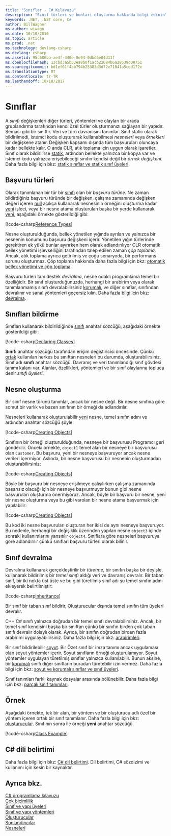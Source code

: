 ```yaml
---
title: "Sınıflar - C# Kılavuzu"
description: "Sınıf türleri ve bunları oluşturma hakkında bilgi edinin"
keywords: .NET, .NET core, C#
author: BillWagner
ms.author: wiwagn
ms.date: 10/10/2016
ms.topic: article
ms.prod: .net
ms.technology: devlang-csharp
ms.devlang: csharp
ms.assetid: 95c686ba-ae4f-440e-8e94-0dbd6e04d11f
ms.openlocfilehash: 13cbd3a5b53ea9b0f1acb22684b6a28639d00751
ms.sourcegitcommit: bd1ef61f4bb794b25383d3d72e71041a5ced172e
ms.translationtype: MT
ms.contentlocale: tr-TR
ms.lasthandoff: 10/18/2017
---
```

# <a name="classes"></a>Sınıflar
A *sınıfı* değişkenleri diğer türleri, yöntemleri ve olayları bir arada gruplandırma tarafından kendi özel türler oluşturmanızı sağlayan bir yapıdır. Şeması gibi bir sınıftır. Veri ve türü davranışını tanımlar. Sınıf static olarak bildirilmedi, istemci kodu oluşturarak kullanabilmesi *nesneleri* veya *örnekleri* bir değişkene atanır. Değişken kapsamı dışında tüm başvuruları oluncaya kadar bellekte kalır. O anda CLR, atık toplama için uygun olarak işaretler. Sınıf olarak bildirilirse [statik](language-reference/keywords/static.md), ardından bellekte yalnızca bir kopya var ve istemci kodu yalnızca erişebileceği sınıfın kendisi değil bir *örnek değişkeni*. Daha fazla bilgi için bkz: [statik sınıflar ve statik sınıf üyeleri](programming-guide/classes-and-structs/static-classes-and-static-class-members.md).  

## <a name="reference-types"></a>Başvuru türleri  
Olarak tanımlanan bir tür bir [sınıfı](language-reference/keywords/class.md) olan bir *başvuru türüne*. Ne zaman bildirdiğiniz başvuru türünde bir değişken, çalışma zamanında değişken değeri içeren [null](language-reference/keywords/null.md) açıkça kullanarak nesnesinin örneğini oluşturma kadar [yeni](language-reference/keywords/new.md) işleci, veya bir nesne atama oluşturulan başka bir yerde kullanarak [yeni](language-reference/keywords/new.md), aşağıdaki örnekte gösterildiği gibi:  

[!code-csharp[Reference Types](../../samples/snippets/csharp/concepts/classes/reference-type.cs)]
  
Nesne oluşturulduğunda, bellek yönetilen yığında ayrılan ve yalnızca bir nesnenin konumunu başvuru değişkeni içerir. Yönetilen yığın türlerinde gerektiren ek yükü bunlar ayırırken hem olarak adlandırılıyor CLR otomatik bellek yönetimi işlevselliğini tarafından talep edilen zaman *çöp toplama*. Ancak, atık toplama ayrıca getirilmiş ve çoğu senaryoda, bir performans sorunu oluşturmaz. Çöp toplama hakkında daha fazla bilgi için bkz: [otomatik bellek yönetimi ve çöp toplama](../standard/garbage-collection/gc.md).  
  
Başvuru türleri tam destek *devralma*, nesne odaklı programlama temel bir özelliğidir. Bir sınıf oluşturduğunuzda, herhangi bir arabirim veya olarak tanımlanmamış sınıfı devralabilirsiniz [korumalı](language-reference/keywords/sealed.md), ve diğer sınıflar, sınıfından devralınır ve sanal yöntemleri geçersiz kılın. Daha fazla bilgi için bkz: [devralma](programming-guide/classes-and-structs/inheritance.md).

## <a name="declaring-classes"></a>Sınıfları bildirme  
Sınıfları kullanarak bildirildiğinde [sınıfı](language-reference/keywords/class.md) anahtar sözcüğü, aşağıdaki örnekte gösterildiği gibi:  
  
[!code-csharp[Declaring Classes](../../samples/snippets/csharp/concepts/classes/declaring-classes.cs)]  
  
**Sınıfı** anahtar sözcüğü tarafından erişim değiştiricisi öncesinde. Çünkü [ortak](language-reference/keywords/public.md) kullanılan herkes bu sınıftan nesneleri bu durumda, oluşturabilirsiniz. Sınıf adı **sınıfı** anahtar sözcüğü. Davranış ve veri tanımlandığı sınıf gövdesi tanımı kalanı var. Alanlar, özellikleri, yöntemleri ve bir sınıf olaylarına topluca denir *sınıfı üyeleri*.  
  
## <a name="creating-objects"></a>Nesne oluşturma  
Bir sınıf nesne türünü tanımlar, ancak bir nesne değil. Bir nesne sınıfına göre somut bir varlık ve bazen sınıfının bir örneği da adlandırılır.  
  
Nesneleri kullanarak oluşturulabilir [yeni](language-reference/keywords/new.md) nesne, temel sınıfın adını ve ardından anahtar sözcüğü şöyle:  
  
[!code-csharp[Creating Objects](../../samples/snippets/csharp/concepts/classes/creating-objects.cs)]   
  
Sınıfının bir örneği oluşturulduğunda, nesneye bir başvurusu Programcı geri gönderilir. Önceki örnekte, `object1` temel alan bir nesneye bir başvurusu olan `Customer`. Bu başvuru, yeni bir nesneye başvuruyor ancak nesne verileri içermiyor. Aslında, bir nesne başvurusu bir nesnenin oluşturmadan oluşturabilirsiniz:  
  
[!code-csharp[Creating Objects](../../samples/snippets/csharp/concepts/classes/creating-objects2.cs)]  
  
Böyle bir başvuru bir nesneye erişilmeye çalışılırken çalışma zamanında başarısız olacağı için bir nesneye başvurmuyor bunun gibi nesne başvuruları oluşturma önermiyoruz. Ancak, böyle bir başvuru bir nesne, yeni bir nesne oluşturma veya bu gibi varolan bir nesne atama başvurmak için yapılabilir:  
  
[!code-csharp[Creating Objects](../../samples/snippets/csharp/concepts/classes/creating-objects3.cs)]  
  
Bu kod iki nesne başvuruları oluşturan her ikisi de aynı nesneye başvuruyor. Bu nedenle, herhangi bir değişiklik üzerinden yapılan nesne `object3` içinde sonraki kullanımlarını yansıtılır `object4`. Sınıflara göre nesneleri başvuruya göre adlandırılır çünkü sınıfları başvuru türleri olarak bilinir.  
  
## <a name="class-inheritance"></a>Sınıf devralma  
Devralma kullanarak gerçekleştirilir bir *türetme*, bir sınıfın başka bir deyişle, kullanarak bildirilmiş bir *temel sınıfı* aldığı veri ve davranış devralır. Bir taban sınıf, bir iki nokta üst üste ve bu gibi türetilmiş sınıf adı şu temel sınıfın adını ekleyerek belirtilmiştir:  
  
[!code-csharp[Inheritance](../../samples/snippets/csharp/concepts/classes/inheritance.cs)]  
  
Bir sınıf bir taban sınıf bildirir, Oluşturucular dışında temel sınıfın tüm üyeleri devralır.  
  
C++ C# sınıfı yalnızca doğrudan bir temel sınıfı devralabilirsiniz. Ancak, bir temel sınıf kendisini başka bir sınıftan çünkü bir sınıfın birden çok taban sınıfı devralır dolaylı olarak. Ayrıca, bir sınıfın doğrudan birden fazla arabirimi uygulayabilirsiniz. Daha fazla bilgi için bkz: [arabirimleri](programming-guide/interfaces/index.md).  
  
Bir sınıf bildirilebilir [soyut](language-reference/keywords/abstract.md). Bir Özet sınıf bir imza tanımı ancak uygulaması olan soyut yöntemler içerir. Soyut sınıfların örneği oluşturulamıyor. Soyut yöntemler uygulayan türetilmiş sınıflar yalnızca kullanılabilir. Bunun aksine, bir [korumalı](language-reference/keywords/sealed.md) sınıfı diğer sınıfların buradan türetebilir izin vermez. Daha fazla bilgi için bkz: [soyut ve korumalı sınıflar ve sınıf üyeleri](programming-guide/classes-and-structs/abstract-and-sealed-classes-and-class-members.md).  
  
Sınıf tanımları farklı kaynak dosyalar arasında bölünebilir. Daha fazla bilgi için bkz: [parçalı sınıf tanımları](programming-guide/classes-and-structs/partial-classes-and-methods.md).  
  
 
## <a name="example"></a>Örnek
Aşağıdaki örnekte, tek bir alan, bir yöntem ve bir oluşturucu adlı özel bir yöntem içeren ortak bir sınıf tanımlanır. Daha fazla bilgi için bkz: [oluşturucular](programming-guide/classes-and-structs/constructors.md). Sınıfının sonra ile örneği **yeni** anahtar sözcüğü.

[!code-csharp[Class Example](../../samples/snippets/csharp/concepts/classes/class-example.cs)]  
  
## <a name="c-language-specification"></a>C# dili belirtimi  
Daha fazla bilgi için bkz: [C# dil belirtimi](language-reference/language-specification/index.md). Dil belirtimi, C# sözdizimi ve kullanımı için kesin bir kaynaktır.
  
## <a name="see-also"></a>Ayrıca bkz.  
[C# programlama kılavuzu](programming-guide/index.md)   
[Çok biçimlilik](programming-guide/classes-and-structs/polymorphism.md)   
[Sınıf ve yapı üyeleri](programming-guide/classes-and-structs/members.md)   
[Sınıf ve yapı yöntemleri](programming-guide/classes-and-structs/methods.md)   
[Oluşturucular](programming-guide/classes-and-structs/constructors.md)   
[Sonlandırıcılar](programming-guide/classes-and-structs/destructors.md)   
[Nesneleri](programming-guide/classes-and-structs/objects.md)

